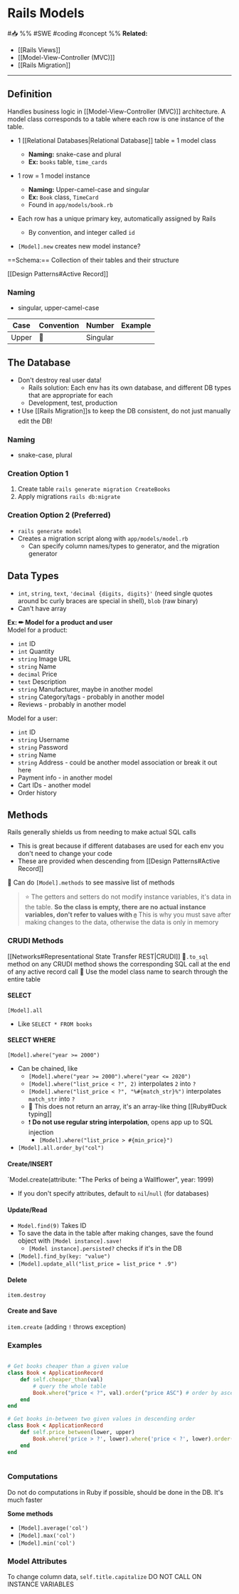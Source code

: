 # Rails Models
#📥 
%%
#SWE
#coding 
#concept
%%
**Related:**
-  [[Rails Views]]
-  [[Model-View-Controller (MVC)]]
-  [[Rails Migration]]

---

## Definition
Handles business logic in [[Model-View-Controller (MVC)]] architecture. A model class corresponds to a table where each row is one instance of the table. 

- 1 [[Relational Databases|Relational Database]] table = 1 model class
	- **Naming:** snake-case and plural
	- **Ex:** `books` table, `time_cards`
- 1 row = 1 model instance
	- **Naming:** Upper-camel-case and singular
	- **Ex:** `Book` class, `TimeCard`
	- Found in 	`app/models/book.rb`
- Each row has a unique primary key, automatically assigned by Rails
	- By convention, and integer called `id`

- `[Model].new` creates new model instance?

==Schema:== Collection of their tables and their structure 

 [[Design Patterns#Active Record]] 
 

### Naming
 - singular, upper-camel-case

| Case  | Convention | Number   | Example         |
| ----- | ---------- | -------- | --------------- |
| Upper | 🐫         | Singular |  |

 
 ## The Database
 - Don't destroy real user data!
	 - Rails solution: Each env has its own database, and different DB types that are appropriate for each 
	 - Development, test, production
 - ❗ Use [[Rails Migration]]s to keep the DB consistent, do not just manually edit the DB!

### Naming
- snake-case, plural

### Creation Option 1
1. Create table `rails generate migration CreateBooks`
2. Apply migrations `rails db:migrate`

### Creation Option 2 (Preferred)
- `rails generate model`
- Creates a migration script along with `app/models/model.rb`
	- Can specify column names/types to generator, and the migration generator
 
## Data Types
- `int`, `string`, `text`, `'decimal {digits, digits}'` (need single quotes around bc curly braces are special in shell), `blob` (raw binary)
- Can't have array 
 
 **Ex: ✏ Model for a product and user**  
 Model for a product:
 - `int` ID
 - `int` Quantity
 - `string` Image URL
 - `string` Name
 - `decimal` Price
 - `text` Description
 - `string` Manufacturer, maybe in another model
 - `string` Category/tags - probably in another model
 - Reviews - probably in another model

Model for a user:
- `int` ID
- `string` Username
- `string` Password
- `string` Name
- `string` Address - could be another model association or break it out here
- Payment info - in another model
- Cart IDs - another model
- Order history

## Methods
Rails generally shields us from needing to make actual SQL calls
- This is great because if different databases are used for each env you don't need to change your code
- These are provided when descending from [[Design Patterns#Active Record]] 

📝 Can do `[Model].methods` to see massive list of methods

> ⭐ The getters and setters do not modify instance variables, it's data in the table.
> **So the class is empty, there are no actual instance variables, don't refer to values with `@`**
> This is why you must save after making changes to the data, otherwise the data is only in memory

### CRUDI Methods
[[Networks#Representational State Transfer REST|CRUDI]]
📝`.to_sql` method on any CRUDI method shows the corresponding SQL call at the end of any active record call
📝 Use the model class name to search through the entire table

#### SELECT 
`[Model].all`
- Like `SELECT * FROM books`

#### SELECT WHERE 
`[Model].where("year >= 2000")`
- Can be chained, like
	- `[Model].where("year >= 2000").where("year <= 2020")`
	- `[Model].where("list_price < ?", 2)` interpolates `2` into `?`
	- `[Model].where("list_price < ?", "%#{match_str}%")` interpolates `match_str` into `?`
	- 📝 This does not return an array, it's an array-like thing [[Ruby#Duck typing]]
	- ❗ **Do not use regular string interpolation**, opens app up to SQL injection 
		- `[Model].where("list_price > #{min_price}")`
- `[Model].all.order_by("col")`

#### Create/INSERT 
`Model.create(attribute: "The Perks of being a Wallflower", year: 1999)
- If you don't specify attributes, default to `nil`/`null` (for databases)

#### Update/Read 
- `Model.find(9)` Takes ID
- To save the data in the table after making changes, save the found object with `[Model instance].save!`
	- `[Model instance].persisted?` checks if it's in the DB
- `[Model].find_by(key: "value")`
- `[Model].update_all("list_price = list_price * .9")`

#### Delete
`item.destroy`

#### Create and Save 
`item.create` (adding `!` throws exception)

### Examples
```Ruby

# Get books cheaper than a given value
class Book < ApplicationRecord
	def self.cheaper_than(val)
		# query the whole table
		Book.where("price < ?", val).order("price ASC") # order by ascending price
	end
end

# Get books in-between two given values in descending order
class Book < ApplicationRecord
	def self.price_between(lower, upper)
		Book.where('price > ?', lower).where('price < ?', lower).order('price DESC')
	end
end



```


### Computations
Do not do computations in Ruby if possible, should be done in the DB. It's much faster

**Some methods**
- `[Model].average('col')`
- `[Model].max('col')`
- `[Model].min('col')`

### Model Attributes
To change column data, `self.title.capitalize` DO NOT CALL ON INSTANCE VARIABLES

